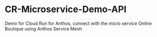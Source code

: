 # CR-Microservice-Demo-API
Demo for Cloud Run for Anthos, connect with the micro service Online Boutique using Anthos Service Mesh
